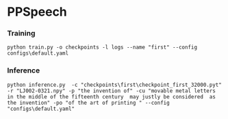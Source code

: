 # PPSpeech

### Training
```buildoutcfg
python train.py -o checkpoints -l logs --name "first" --config configs\default.yaml
```

### Inference
```buildoutcfg
python inference.py  -c "checkpoints\first\checkpoint_first_32000.pyt" -r "LJ002-0321.npy" -p "the invention of" -cu "movable metal letters in the middle of the fifteenth century  may justly be considered  as the invention" -po "of the art of printing " --config "configs\default.yaml"
```
